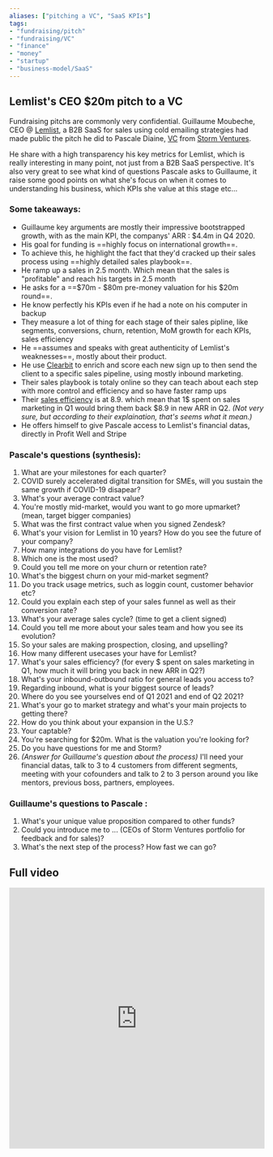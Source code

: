 ```yaml
---
aliases: ["pitching a VC", "SaaS KPIs"]
tags: 
- "fundraising/pitch"
- "fundraising/VC"
- "finance"
- "money"
- "startup"
- "business-model/SaaS"
---
```


## Lemlist's CEO $20m pitch to a VC

Fundraising pitchs are commonly very confidential. Guillaume Moubeche, CEO @ [Lemlist](https://www.lemlist.com/), a B2B SaaS for sales using cold emailing strategies had made public the pitch he did to Pascale Diaine, [VC](VC%20lists.md) from [Storm Ventures](https://www.stormventures.com/).

He share with a high transparency his key metrics for Lemlist, which is really interesting in many point, not just from a B2B SaaS perspective. It's also very great to see what kind of questions Pascale asks to Guillaume, it raise some good points on what she's focus on when it comes to understanding his business, which KPIs she value at this stage etc...

### Some takeaways:
- Guillaume key arguments are mostly their impressive bootstrapped growth, with as the main KPI, the companys' ARR : $4.4m in Q4 2020.
- His goal for funding is ==highly focus on international growth==.
- To achieve this, he highlight the fact that they'd cracked up their sales process using ==highly detailed sales playbook==.
- He ramp up a sales in 2.5 month. Which mean that the sales is "profitable" and reach his targets in 2.5 month
- He asks for a ==$70m - $80m pre-money valuation for his $20m round==.
- He know perfectly his KPIs even if he had a note on his computer in backup
- They measure a lot of thing for each stage of their sales pipline, like segments, conversions, churn, retention, MoM growth for each KPIs, sales efficiency
- He ==assumes and speaks with great authenticity of Lemlist's weaknesses==, mostly about their product. 
- He use [Clearbit](https://clearbit.com/) to enrich and score each new sign up to then send the client to a specific sales pipeline, using mostly inbound marketing.
- Their sales playbook is totaly online so they can teach about each step with more control and efficiency and so have faster ramp ups
- Their [sales efficiency](https://blog.hubspot.com/sales/sales-efficiency) is at 8.9. which mean that 1$ spent on sales marketing in Q1 would bring them back $8.9 in new ARR in Q2. *(Not very sure, but according to their explaination, that's seems what it mean.)*
- He offers himself to give Pascale access to Lemlist's financial datas, directly in Profit Well and Stripe

### Pascale's questions (synthesis): 
1. What are your milestones for each quarter? 
2. COVID surely accelerated digital transition for SMEs, will you sustain the same growth if COVID-19 disapear?
3. What's your average contract value?
4. You're mostly mid-market, would you want to go more upmarket? (mean, target bigger companies)
5. What was the first contract value when you signed Zendesk? 
6. What's your vision for Lemlist in 10 years? How do you see the future of your company?
7. How many integrations do you have for Lemlist?
8. Which one is the most used? 
9. Could you tell me more on your churn or retention rate?
10. What's the biggest churn on your mid-market segment? 
11. Do you track usage metrics, such as loggin count, customer behavior etc?
12. Could you explain each step of your sales funnel as well as their conversion rate?
13. What's your average sales cycle? (time to get a client signed)
14. Could you tell me more about your sales team and how you see its evolution?
15. So your sales are making prospection, closing, and upselling? 
16. How many different usecases your have for Lemlist?
17. What's your sales efficiency? (for every $ spent on sales marketing in Q1, how much it will bring you back in new ARR in Q2?)
18. What's your inbound-outbound ratio for general leads you access to?
19. Regarding inbound, what is your biggest source of leads?
20. Where do you see yourselves end of Q1 2021 and end of Q2 2021?
21. What's your go to market strategy and what's your main projects to getting there?
22. How do you think about your expansion in the U.S.? 
23. Your captable? 
24. You're searching for $20m. What is the valuation you're looking for?
25. Do you have questions for me and Storm?
26. *(Answer for Guillaume's question about the process)* I'll need your financial datas, talk to 3 to 4 customers from different segments, meeting with your cofounders and talk to 2 to 3 person around you like mentors, previous boss, partners, employees. 

### Guillaume's questions to Pascale :
1. What's your unique value proposition compared to other funds?
2. Could you introduce me to ... (CEOs of Storm Ventures portfolio for feedback and for sales)?
3. What's the next step of the process? How fast we can go?

## Full video

<iframe width="100%" height="515" src="https://www.youtube.com/embed/qoBgxEjmh_E" frameborder="0" allow="accelerometer; autoplay; clipboard-write; encrypted-media; gyroscope; picture-in-picture" allowfullscreen></iframe>